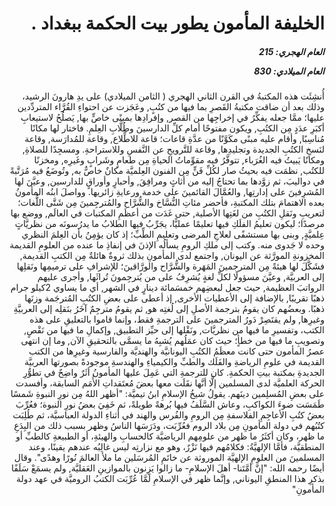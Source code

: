 <h1 dir="rtl">الخليفة المأمون يطور بيت الحكمة ببغداد .</h1>

<h5 dir="rtl">العام الهجري:  215

العام الميلادي: 830

</h5>

<p dir="rtl">أُنشِئَت هذه المكتبةُ في القرن الثاني الهجري ( الثامن الميلادي) على يدِ هارونَ الرشيد، وذلك بعد أن ضاقت مكتبةُ القَصرِ بما فيها من كتُبٍ, وعَجَزت عن احتواءِ القُرَّاء المتردِّدين عليها؛ ممَّا جعله يفكِّرُ في إخراجِها من القصر, وإفرادِها بمبنًى خاصٍّ بها, يَصلُحُ لاستيعابِ أكبَرِ عدَدٍ مِن الكتُبِ, ويكون مفتوحًا أمام كلِّ الدارسينَ وطُلَّابِ العِلمِ. فاختار لها مكانًا مُناسِبًا, وأقام عليه مبنًى مكَوَّنًا من عدَّةِ قاعات؛ قاعة للاطِّلاع, وقاعة للمُدارَسة, وقاعة لنَسخِ الكتُبِ الجديدة وتجليدِها, وقاعة للتَّرويحِ عن النَّفسِ وللاستراحةِ. ومسجِدًا للصلاةِ, ومكانًا يَبيتُ فيه الغُرَباء, تتوفَّرُ فيه مقوِّماتُ الحياةِ مِن طعامٍ وشَرابٍ وغَيرِه, ومخزنًا للكتُب, نظمَت فيه بحيثُ صار لكُلِّ فَنٍّ مِن الفنون العِلميَّة مكانٌ خاصٌّ به, وتُوضَعُ فيه مُرَتَّبةً في دواليبَ، ثم زوَّدها بما تحتاجُ إليه من أثاثٍ ومرافِقَ, وأحبارٍ وأوراقٍ للدارسين, وعيَّنَ لها المُشرِفينَ على إدارتِها, والعُمَّالَ القائمينَ على خدمة ورعايةِ زائريها. وواصلَ ابنُه المأمونُ بعده الاهتمامَ بتلك المكتبةِ، فأحضر مئاتِ النُّسَّاخ والشُّرَّاح والمُترجِمينَ مِن شَتَّى اللُّغات؛ لتعريبِ ونَقلِ الكتُبِ من لغَتِها الأصلية, حتى غَدَت من أعظَمِ المكتبات في العالَم, ووضع بها مرصدًا؛ ليكون تعليمُ الفلَكِ فيها تعليمًا عمليًّا، يجَرِّبُ فيها الطلابُ ما يدرُسونَه من نظريَّاتٍ عِلميَّةٍ, وبنى بها مستشفًى لعلاجِ المرضى وتعليمِ الطِّبِّ؛ إذ كان يؤمِنُ بأن العِلمَ النظري وحده لا جَدوى منه. وكتب إلى ملكِ الرومِ يسألُه الإذنَ في إنفاذِ ما عنده من العلومِ القديمة المخزونةِ المورَّثة عن اليونان, واجتمع لدى المأمونِ بذلك ثروةٌ هائلةٌ مِن الكتبِ القديمة, فشَكَّلَ لها هيئةً مِن المترجمينَ المَهَرة والشُّرَّاح والورَّاقينَ؛ للإشرافِ على ترميمِها ونَقلِها إلى العربيَّة, وعيَّنَ مسؤولًا لكلِّ لغةٍ يُشرِفُ على من يُترجِمونَ تُراثَها, وأجرى عليهم الرواتبَ العظيمة, حيث جعل لبعضِهم خمسَمائة دينارٍ في الشهر, أي ما يساوي 2كيلو جرام ذهبًا تقريبًا, بالإضافة إلى الأعطيات الأخرى, إذ أعطى على بعضِ الكتُبِ المُترجَمة وزنَها ذهبًا. وبعضُهم كان يقومُ بترجمة الأصلِ إلى لُغتِه هو, ثم يقومُ مترجِمٌ آخَرُ بنَقلِه إلى العربيَّةِ وغيرِها, ولم يقتَصِرْ دَورُ المترجمينَ على الترجمةِ فقط، وإنما قاموا بالتعليقِ على هذه الكتب، وتفسيرِ ما فيها من نظريَّات, ونَقْلها إلى حيِّز التطبيق, وإكمالِ ما فيها من نَقْصٍ, وتصويبِ ما فيها من خطأٍ؛ حيث كان عمَلُهم يُشبِهُ ما يسمَّى بالتحقيقِ الآن, وما إن انتهى عصرُ المأمون حتى كانت معظَمُ الكتُبِ اليونانيَّة والهنديَّة والفارسية وغيرِها من الكتب القديمة في علومِ الرياضةِ والفَلَك والطبِّ والكيمياءِ والهندسةِ موجودةً بصورتها العربيَّة الجديدةِ بمكتبة بيتِ الحكمةِ. كان للترجمةِ التي عَمِلَ عليها المأمونُ أثَرٌ واضِحٌ في تطوُّرِ الحركة العلميَّة لدى المسلمين إلَّا أنَّها نقَلَت معها بعضَ مُعتَقداتِ الأُمَم السابقة، وأفسدت على بعضِ المُسلِمين دينَهم. يقولُ شيخُ الإسلامِ ابنُ تيميَّة: "أظهر اللهُ مِن نورِ النبوةِ شَمسًا طَمَسَت ضوءَ الكواكبِ، وعاش السَّلَفُ فيها بُرهةً طويلةً، ثم خَفِيَ بعضُ نورِ النبوة؛ فعُرِّبَ بعضُ كتُبِ الأعاجِمِ الفلاسفةِ مِن الرومِ والفُرس والهند في أثناءِ الدولة العباسيَّة، ثم طُلِبَت كتُبُهم في دولة المأمونِ مِن بلاد الروم فعُرِّبَت، ودَرَسَها الناسُ وظهر بسبب ذلك من البِدَعِ ما ظهر، وكان أكثَرُ ما ظهر من علومِهم الرياضيَّة كالحسابِ والهيئةِ، أو الطبيعةِ كالطبِّ أو المنطقيَّة، فأمَّا الإلهيَّةُ: فكلامُهم فيها نَزْرٌ، وهو مع نزارتِه ليس غالِبُه عندهم يقينًا، وعند المسلمينَ من العلومِ الإلهيَّة الموروثة عن خاتَمِ المُرسَلين ما ملأ العالمَ نُورًا وهدًى". وقال أيضًا رحمه الله: "إنَّ أمَّتَنا- أهلَ الإسلامِ- ما زالوا يَزِنون بالموازينِ العَقليَّة, ولم يسمَعْ سَلَفًا بذكرِ هذا المنطقِ اليوناني, وإنَّما ظهر في الإسلامِ لَمَّا عُرِّبَت الكتبُ الروميَّة في عهد دولة المأمونِ"</p></br>
